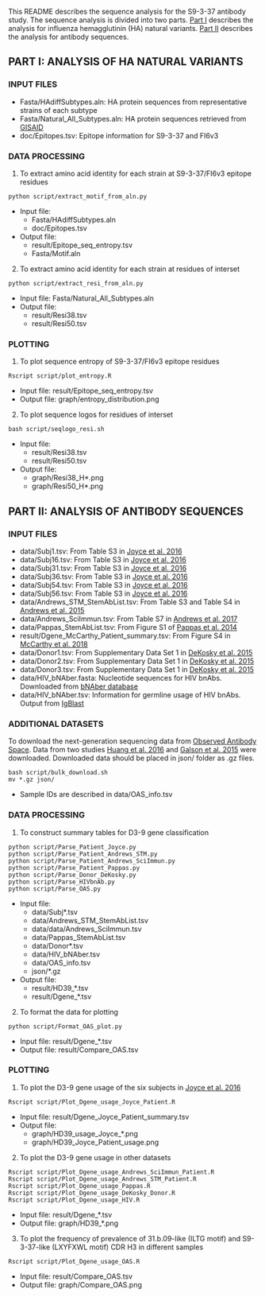 This README describes the sequence analysis for the S9-3-37 antibody study. The sequence analysis is divided into two parts. [Part I](https://github.com/wchnicholas/S9-3-37#part-i-analysis-for-ha-natural-variants) describes the analysis for influenza hemagglutinin (HA) natural variants. [Part II](https://github.com/wchnicholas/S9-3-37#part-ii-analysis-for-antibody-sequences) describes the analysis for antibody sequences. 
## PART I: ANALYSIS OF HA NATURAL VARIANTS
### INPUT FILES
* Fasta/HAdiffSubtypes.aln: HA protein sequences from representative strains of each subtype
* Fasta/Natural\_All\_Subtypes.aln: HA protein sequences retrieved from [GISAID](https://www.gisaid.org/)
* doc/Epitopes.tsv: Epitope information for S9-3-37 and FI6v3

### DATA PROCESSING
1. To extract amino acid identity for each strain at S9-3-37/FI6v3 epitope residues
```
python script/extract_motif_from_aln.py
```
  * Input file:
    * Fasta/HAdiffSubtypes.aln
    * doc/Epitopes.tsv
  * Output file: 
    * result/Epitope\_seq\_entropy.tsv
    * Fasta/Motif.aln

2. To extract amino acid identity for each strain at residues of interset
```
python script/extract_resi_from_aln.py
```
  * Input file: Fasta/Natural\_All\_Subtypes.aln
  * Output file:
    * result/Resi38.tsv
    * result/Resi50.tsv

### PLOTTING
1. To plot sequence entropy of S9-3-37/FI6v3 epitope residues
```
Rscript script/plot_entropy.R
```
  * Input file: result/Epitope\_seq\_entropy.tsv
  * Output file: graph/entropy\_distribution.png

2. To plot sequence logos for residues of interset
```
bash script/seqlogo_resi.sh
```
  * Input file: 
    * result/Resi38.tsv
    * result/Resi50.tsv
  * Output file:
    * graph/Resi38\_H\*.png
    * graph/Resi50\_H\*.png

## PART II: ANALYSIS OF ANTIBODY SEQUENCES
### INPUT FILES
* data/Subj1.tsv: From Table S3 in [Joyce et al. 2016](https://www.ncbi.nlm.nih.gov/pubmed/27453470)
* data/Subj16.tsv: From Table S3 in [Joyce et al. 2016](https://www.ncbi.nlm.nih.gov/pubmed/27453470)
* data/Subj31.tsv: From Table S3 in [Joyce et al. 2016](https://www.ncbi.nlm.nih.gov/pubmed/27453470)
* data/Subj36.tsv: From Table S3 in [Joyce et al. 2016](https://www.ncbi.nlm.nih.gov/pubmed/27453470)
* data/Subj54.tsv: From Table S3 in [Joyce et al. 2016](https://www.ncbi.nlm.nih.gov/pubmed/27453470)
* data/Subj56.tsv: From Table S3 in [Joyce et al. 2016](https://www.ncbi.nlm.nih.gov/pubmed/27453470)
* data/Andrews\_STM\_StemAbList.tsv: From Table S3 and Table S4 in [Andrews et al. 2015](https://www.ncbi.nlm.nih.gov/pubmed/26631631) 
* data/Andrews\_SciImmun.tsv: From Table S7 in [Andrews et al. 2017](https://www.ncbi.nlm.nih.gov/pubmed/28783708)
* data/Pappas\_StemAbList.tsv: From Figure S1 of [Pappas et al. 2014](https://www.ncbi.nlm.nih.gov/pubmed/25296253)
* result/Dgene\_McCarthy\_Patient\_summary.tsv: From Figure S4 in [McCarthy et al. 2018](https://www.ncbi.nlm.nih.gov/pubmed/29343437)
* data/Donor1.tsv: From Supplementary Data Set 1 in [DeKosky et al. 2015](https://www.ncbi.nlm.nih.gov/pubmed/25501908)
* data/Donor2.tsv: From Supplementary Data Set 1 in [DeKosky et al. 2015](https://www.ncbi.nlm.nih.gov/pubmed/25501908)
* data/Donor3.tsv: From Supplementary Data Set 1 in [DeKosky et al. 2015](https://www.ncbi.nlm.nih.gov/pubmed/25501908)
* data/HIV\_bNAber.fasta: Nucleotide sequences for HIV bnAbs. Downloaded from [bNAber database](https://www.ncbi.nlm.nih.gov/pubmed/24214957)
* data/HIV\_bNAber.tsv: Information for germline usage of HIV bnAbs. Output from [IgBlast](https://www.ncbi.nlm.nih.gov/igblast/index.cgi)

### ADDITIONAL DATASETS
To download the next-generation sequencing data from [Observed Antibody Space](http://antibodymap.org./oas). Data from two studies [Huang et al. 2016](https://www.ncbi.nlm.nih.gov/pubmed/27851912) and [Galson et al. 2015](https://www.ncbi.nlm.nih.gov/pubmed/25976772) were downloaded. Downloaded data should be placed in json/ folder as .gz files. 
```
bash script/bulk_download.sh
mv *.gz json/
```
  * Sample IDs are described in data/OAS\_info.tsv

### DATA PROCESSING
1. To construct summary tables for D3-9 gene classification
```
python script/Parse_Patient_Joyce.py
python script/Parse_Patient_Andrews_STM.py
python script/Parse_Patient_Andrews_SciImmun.py
python script/Parse_Patient_Pappas.py
python script/Parse_Donor_DeKosky.py
python script/Parse_HIVbnAb.py
python script/Parse_OAS.py
```
  * Input file:
    * data/Subj\*.tsv
    * data/Andrews\_STM\_StemAbList.tsv
    * data/data/Andrews\_SciImmun.tsv
    * data/Pappas\_StemAbList.tsv
    * data/Donor\*.tsv
    * data/HIV\_bNAber.tsv
    * data/OAS\_info.tsv
    * json/\*.gz
  * Output file:
    * result/HD39\_\*.tsv
    * result/Dgene\_\*.tsv

2. To format the data for plotting
```
python script/Format_OAS_plot.py
```
  * Input file: result/Dgene\_\*.tsv
  * Output file: result/Compare\_OAS.tsv

### PLOTTING
1. To plot the D3-9 gene usage of the six subjects in [Joyce et al. 2016](https://www.ncbi.nlm.nih.gov/pubmed/27453470)
```
Rscript script/Plot_Dgene_usage_Joyce_Patient.R
```
  * Input file: result/Dgene\_Joyce\_Patient\_summary.tsv
  * Output file:
    * graph/HD39\_usage\_Joyce\_\*.png
    * graph/HD39\_Joyce\_Patient\_usage.png

2. To plot the D3-9 gene usage in other datasets
```
Rscript script/Plot_Dgene_usage_Andrews_SciImmun_Patient.R
Rscript script/Plot_Dgene_usage_Andrews_STM_Patient.R
Rscript script/Plot_Dgene_usage_Pappas.R
Rscript script/Plot_Dgene_usage_DeKosky_Donor.R
Rscript script/Plot_Dgene_usage_HIV.R
```
  * Input file: result/Dgene\_\*.tsv
  * Output file: graph/HD39\_\*.png

3. To plot the frequency of prevalence of 31.b.09-like (ILTG motif) and S9-3-37-like (LXYFXWL motif) CDR H3 in different samples
```
Rscript script/Plot_Dgene_usage_OAS.R
```
  * Input file: result/Compare\_OAS.tsv
  * Output file: graph/Compare\_OAS.png
